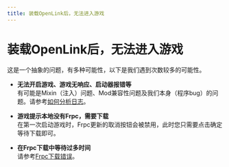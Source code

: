 ```yaml
---
title: 装载OpenLink后，无法进入游戏
---
```

# 装载OpenLink后，无法进入游戏

这是一个抽象的问题，有多种可能性，以下是我们遇到次数较多的可能性。

- **无法开启游戏、游戏无响应、启动器报错等**  
有可能是Mixin（注入）问题、Mod兼容性问题及我们本身（程序bug）的问题。请参考[如何分析日志](../HowTo/LogAnalysis)。

- **游戏提示本地没有Frpc，需要下载**  
在第一次启动游戏时，Frpc更新的取消按钮会被禁用，此时您只需要点击确定等待下载即可。

- **在Frpc下载中等待过多时间**  
请参考[Frpc下载错误](./Frpc_download_wronG)。
